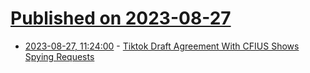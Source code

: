 # [Published on 2023-08-27](index.md)

* [2023-08-27, 11:24:00](https://soylentnews.org/article.pl?sid=23/08/25/1710229&from=rss) - [Tiktok Draft Agreement With CFIUS Shows Spying Requests](https://soylentnews.org/article.pl?sid=23/08/25/1710229&from=rss)
